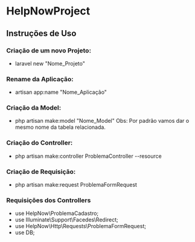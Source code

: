 # HelpNowProject

## Instruções de Uso

### Criação de um novo Projeto:
* laravel new "Nome_Projeto"


### Rename da Aplicação:
* artisan app:name "Nome_Aplicação"

### Criação da Model:
* php artisan make:model "Nome_Model"
Obs: Por padrão vamos dar o mesmo nome da tabela relacionada.

### Criação do Controller:
* php artisan make:controller ProblemaController --resource

### Criação de Requisição:
* php artisan make:request ProblemaFormRequest

### Requisições dos Controllers
* use HelpNow\ProblemaCadastro;
* use Illuminate\Support\Facedes\Redirect;
* use HelpNow\Http\Requests\ProblemaFormRequest;
* use DB;
